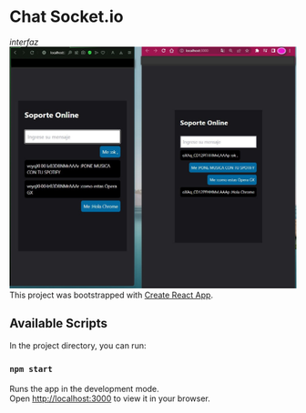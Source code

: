 # Chat Socket.io
<em> interfaz </em>
<img title="interfaz de chat " alt="Chat" src="../client/src/img/interfaz.jpg" heigt:200px width:100px>
This project was bootstrapped with [Create React App](https://github.com/facebook/create-react-app).

## Available Scripts

In the project directory, you can run:

### `npm start`

Runs the app in the development mode.\
Open [http://localhost:3000](http://localhost:3000) to view it in your browser.

